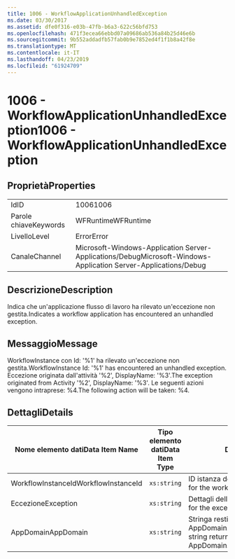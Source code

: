 ```yaml
---
title: 1006 - WorkflowApplicationUnhandledException
ms.date: 03/30/2017
ms.assetid: dfe0f316-e03b-47fb-b6a3-622c56bfd753
ms.openlocfilehash: 471f3ecea66ebbd07a09686ab536a84b25d46e6b
ms.sourcegitcommit: 9b552addadfb57fab0b9e7852ed4f1f1b8a42f8e
ms.translationtype: MT
ms.contentlocale: it-IT
ms.lasthandoff: 04/23/2019
ms.locfileid: "61924709"
---
```

# <a name="1006---workflowapplicationunhandledexception"></a><span data-ttu-id="41d2a-102">1006 - WorkflowApplicationUnhandledException</span><span class="sxs-lookup"><span data-stu-id="41d2a-102">1006 - WorkflowApplicationUnhandledException</span></span>
## <a name="properties"></a><span data-ttu-id="41d2a-103">Proprietà</span><span class="sxs-lookup"><span data-stu-id="41d2a-103">Properties</span></span>  
  
|||  
|-|-|  
|<span data-ttu-id="41d2a-104">Id</span><span class="sxs-lookup"><span data-stu-id="41d2a-104">ID</span></span>|<span data-ttu-id="41d2a-105">1006</span><span class="sxs-lookup"><span data-stu-id="41d2a-105">1006</span></span>|  
|<span data-ttu-id="41d2a-106">Parole chiave</span><span class="sxs-lookup"><span data-stu-id="41d2a-106">Keywords</span></span>|<span data-ttu-id="41d2a-107">WFRuntime</span><span class="sxs-lookup"><span data-stu-id="41d2a-107">WFRuntime</span></span>|  
|<span data-ttu-id="41d2a-108">Livello</span><span class="sxs-lookup"><span data-stu-id="41d2a-108">Level</span></span>|<span data-ttu-id="41d2a-109">Error</span><span class="sxs-lookup"><span data-stu-id="41d2a-109">Error</span></span>|  
|<span data-ttu-id="41d2a-110">Canale</span><span class="sxs-lookup"><span data-stu-id="41d2a-110">Channel</span></span>|<span data-ttu-id="41d2a-111">Microsoft-Windows-Application Server-Applications/Debug</span><span class="sxs-lookup"><span data-stu-id="41d2a-111">Microsoft-Windows-Application Server-Applications/Debug</span></span>|  
  
## <a name="description"></a><span data-ttu-id="41d2a-112">Descrizione</span><span class="sxs-lookup"><span data-stu-id="41d2a-112">Description</span></span>  
 <span data-ttu-id="41d2a-113">Indica che un'applicazione flusso di lavoro ha rilevato un'eccezione non gestita.</span><span class="sxs-lookup"><span data-stu-id="41d2a-113">Indicates a workflow application has encountered an unhandled exception.</span></span>  
  
## <a name="message"></a><span data-ttu-id="41d2a-114">Messaggio</span><span class="sxs-lookup"><span data-stu-id="41d2a-114">Message</span></span>  
 <span data-ttu-id="41d2a-115">WorkflowInstance con Id: '%1' ha rilevato un'eccezione non gestita.</span><span class="sxs-lookup"><span data-stu-id="41d2a-115">WorkflowInstance Id: '%1' has encountered an unhandled exception.</span></span>  <span data-ttu-id="41d2a-116">Eccezione originata dall'attività '%2', DisplayName: '%3'.</span><span class="sxs-lookup"><span data-stu-id="41d2a-116">The exception originated from Activity '%2', DisplayName: '%3'.</span></span>  <span data-ttu-id="41d2a-117">Le seguenti azioni vengono intraprese: %4.</span><span class="sxs-lookup"><span data-stu-id="41d2a-117">The following action will be taken: %4.</span></span>  
  
## <a name="details"></a><span data-ttu-id="41d2a-118">Dettagli</span><span class="sxs-lookup"><span data-stu-id="41d2a-118">Details</span></span>  
  
|<span data-ttu-id="41d2a-119">Nome elemento dati</span><span class="sxs-lookup"><span data-stu-id="41d2a-119">Data Item Name</span></span>|<span data-ttu-id="41d2a-120">Tipo elemento dati</span><span class="sxs-lookup"><span data-stu-id="41d2a-120">Data Item Type</span></span>|<span data-ttu-id="41d2a-121">Descrizione</span><span class="sxs-lookup"><span data-stu-id="41d2a-121">Description</span></span>|  
|--------------------|--------------------|-----------------|  
|<span data-ttu-id="41d2a-122">WorkflowInstanceId</span><span class="sxs-lookup"><span data-stu-id="41d2a-122">WorkflowInstanceId</span></span>|`xs:string`|<span data-ttu-id="41d2a-123">ID istanza del flusso di lavoro.</span><span class="sxs-lookup"><span data-stu-id="41d2a-123">The instance id for the workflow</span></span>|  
|<span data-ttu-id="41d2a-124">Eccezione</span><span class="sxs-lookup"><span data-stu-id="41d2a-124">Exception</span></span>|`xs:string`|<span data-ttu-id="41d2a-125">Dettagli dell'eccezione.</span><span class="sxs-lookup"><span data-stu-id="41d2a-125">The exception details for the exception</span></span>|  
|<span data-ttu-id="41d2a-126">AppDomain</span><span class="sxs-lookup"><span data-stu-id="41d2a-126">AppDomain</span></span>|`xs:string`|<span data-ttu-id="41d2a-127">Stringa restituita da AppDomain.CurrentDomain.FriendlyName.</span><span class="sxs-lookup"><span data-stu-id="41d2a-127">The string returned by AppDomain.CurrentDomain.FriendlyName.</span></span>|
